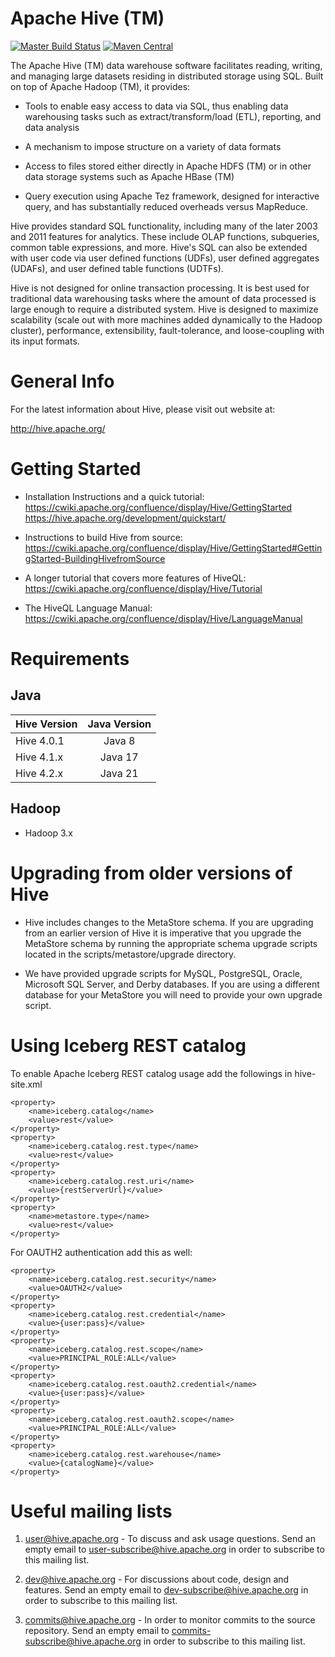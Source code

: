 <!--
{% comment %}
Licensed to the Apache Software Foundation (ASF) under one or more
contributor license agreements.  See the NOTICE file distributed with
this work for additional information regarding copyright ownership.
The ASF licenses this file to you under the Apache License, Version 2.0
(the "License"); you may not use this file except in compliance with
the License.  You may obtain a copy of the License at

http://www.apache.org/licenses/LICENSE-2.0

Unless required by applicable law or agreed to in writing, software
distributed under the License is distributed on an "AS IS" BASIS,
WITHOUT WARRANTIES OR CONDITIONS OF ANY KIND, either express or implied.
See the License for the specific language governing permissions and
limitations under the License.
{% endcomment %}
-->
Apache Hive (TM)
================
[![Master Build Status](https://travis-ci.org/apache/hive.svg?branch=master)](https://travis-ci.org/apache/hive/branches)
[![Maven Central](https://maven-badges.herokuapp.com/maven-central/org.apache.hive/hive/badge.svg)](http://search.maven.org/#search%7Cga%7C1%7Cg%3A%22org.apache.hive%22)

The Apache Hive (TM) data warehouse software facilitates reading,
writing, and managing large datasets residing in distributed storage
using SQL. Built on top of Apache Hadoop (TM), it provides:

* Tools to enable easy access to data via SQL, thus enabling data
  warehousing tasks such as extract/transform/load (ETL), reporting,
  and data analysis

* A mechanism to impose structure on a variety of data formats

* Access to files stored either directly in Apache HDFS (TM) or in other
  data storage systems such as Apache HBase (TM)

* Query execution using Apache Tez framework, designed for interactive query, 
  and has substantially reduced overheads versus MapReduce.

Hive provides standard SQL functionality, including many of the later
2003 and 2011 features for analytics.  These include OLAP functions,
subqueries, common table expressions, and more.  Hive's SQL can also be
extended with user code via user defined functions (UDFs), user defined
aggregates (UDAFs), and user defined table functions (UDTFs).

Hive is not designed for online transaction processing. It is best used
for traditional data warehousing tasks where the amount of data processed 
is large enough to require a distributed system. Hive is designed to maximize
scalability (scale out with more machines added dynamically to the Hadoop
cluster), performance, extensibility, fault-tolerance, and
loose-coupling with its input formats.


General Info
============

For the latest information about Hive, please visit out website at:

  http://hive.apache.org/


Getting Started
===============

- Installation Instructions and a quick tutorial:
  https://cwiki.apache.org/confluence/display/Hive/GettingStarted
  https://hive.apache.org/development/quickstart/

- Instructions to build Hive from source:
  https://cwiki.apache.org/confluence/display/Hive/GettingStarted#GettingStarted-BuildingHivefromSource

- A longer tutorial that covers more features of HiveQL:
  https://cwiki.apache.org/confluence/display/Hive/Tutorial

- The HiveQL Language Manual:
  https://cwiki.apache.org/confluence/display/Hive/LanguageManual


Requirements
============

Java
------

| Hive Version  | Java Version  |
| ------------- |:-------------:|
| Hive 4.0.1      | Java 8        |
| Hive 4.1.x      | Java 17        |
| Hive 4.2.x      | Java 21        |


Hadoop
------

- Hadoop 3.x


Upgrading from older versions of Hive
=====================================

- Hive includes changes to the MetaStore schema. If
  you are upgrading from an earlier version of Hive it is imperative
  that you upgrade the MetaStore schema by running the appropriate
  schema upgrade scripts located in the scripts/metastore/upgrade
  directory.

- We have provided upgrade scripts for MySQL, PostgreSQL, Oracle,
  Microsoft SQL Server, and Derby databases. If you are using a
  different database for your MetaStore you will need to provide
  your own upgrade script.

Using Iceberg REST catalog
==========================
To enable Apache Iceberg REST catalog usage add the followings in hive-site.xml

    <property>
        <name>iceberg.catalog</name>
        <value>rest</value>
    </property>
    <property>
        <name>iceberg.catalog.rest.type</name>
        <value>rest</value>
    </property>
    <property>
        <name>iceberg.catalog.rest.uri</name>
        <value>{restServerUrl}</value>
    </property>
    <property>
        <name>metastore.type</name>
        <value>rest</value>
    </property>

For OAUTH2 authentication add this as well:

    <property>
        <name>iceberg.catalog.rest.security</name>
        <value>OAUTH2</value>
    </property>
    <property>
        <name>iceberg.catalog.rest.credential</name>
        <value>{user:pass}</value>
    </property>
    <property>
        <name>iceberg.catalog.rest.scope</name>
        <value>PRINCIPAL_ROLE:ALL</value>
    </property>
    <property>
        <name>iceberg.catalog.rest.oauth2.credential</name>
        <value>{user:pass}</value>
    </property>
    <property>
        <name>iceberg.catalog.rest.oauth2.scope</name>
        <value>PRINCIPAL_ROLE:ALL</value>
    </property>
    <property>
        <name>iceberg.catalog.rest.warehouse</name>
        <value>{catalogName}</value>
    </property>

Useful mailing lists
====================

1. user@hive.apache.org - To discuss and ask usage questions. Send an
   empty email to user-subscribe@hive.apache.org in order to subscribe
   to this mailing list.

2. dev@hive.apache.org - For discussions about code, design and features.
   Send an empty email to dev-subscribe@hive.apache.org in order to
   subscribe to this mailing list.

3. commits@hive.apache.org - In order to monitor commits to the source
   repository. Send an empty email to commits-subscribe@hive.apache.org
   in order to subscribe to this mailing list.
